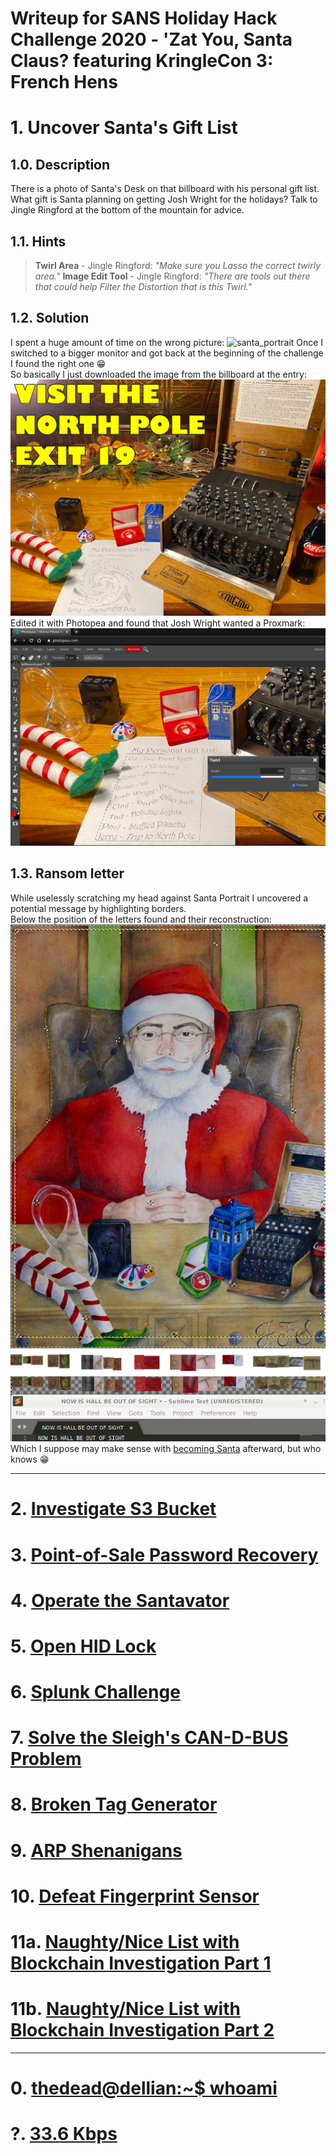 # Writeup for SANS Holiday Hack Challenge 2020 - 'Zat You, Santa Claus? featuring KringleCon 3: French Hens
# 1. Uncover Santa's Gift List
## 1.0. Description
There is a photo of Santa's Desk on that billboard with his personal gift list. What gift is Santa planning on getting Josh Wright for the holidays? Talk to Jingle Ringford at the bottom of the mountain for advice.
## 1.1. Hints
> **Twirl Area** - Jingle Ringford: *"Make sure you Lasso the correct twirly area."*
> **Image Edit Tool** - Jingle Ringford: *"There are tools out there that could help Filter the Distortion that is this Twirl."*
## 1.2. Solution
I spent a huge amount of time on the wrong picture:
![santa_portrait](imgs/santa_portrait.jpg)
Once I switched to a bigger monitor and got back at the beginning of the challenge I found the right one 😁  
So basically I just downloaded the image from the billboard at the entry:
![billboard](imgs/billboard.png)
Edited it with Photopea and found that Josh Wright wanted a Proxmark:
![solved](imgs/00_solved.png)
## 1.3. Ransom letter
While uselessly scratching my head against Santa Portrait I uncovered a potential message by highlighting borders.  
Below the position of the letters found and their reconstruction:
![high](imgs/01_highlighted_letters.png)  
![now_1](imgs/02_now_is_hall_be_out_of_sight_reconstructed.png)	  
![now_2](imgs/03_now_is_hall_be_out_of_sight_typed.png)  
Which I suppose may make sense with [becoming Santa](TO_LINK) afterward, but who knows 😁

---
# 2. [Investigate S3 Bucket](../02.%20Investigate%20S3%20Bucket/README.md)
# 3. [Point-of-Sale Password Recovery](../03.%20Point-of-Sale%20Password%20Recovery/README.md)
# 4. [Operate the Santavator](../04.%20Operate%20the%20Santavator/README.md)
# 5. [Open HID Lock](../05.%20Open%20HID%20Lock/README.md)
# 6. [Splunk Challenge](../06.%20Splunk%20Challenge/README.md)
# 7. [Solve the Sleigh's CAN-D-BUS Problem](../07.%20Solve%20the%20Sleigh's%20CAN-D-BUS%20Problem/README.md)
# 8. [Broken Tag Generator](../08.%20Broken%20Tag%20Generator/README.md)
# 9. [ARP Shenanigans](../09.%20ARP%20Shenanigans/README.md)
# 10. [Defeat Fingerprint Sensor](../10.%20Defeat%20Fingerprint%20Sensor/README.md)
# 11a. [Naughty/Nice List with Blockchain Investigation Part 1](../11a.%20Naughty-Nice%20List%20with%20Blockchain%20Investigation%20Part%201/README.md)
# 11b. [Naughty/Nice List with Blockchain Investigation Part 2](../11b.%20Naughty-Nice%20List%20with%20Blockchain%20Investigation%20Part%202/README.md)
---
# 0. [thedead@dellian:~$ whoami](../README.md)
# ?. [33.6 Kbps](../%20%3F.%2033.6%20Kbps/README.md)
